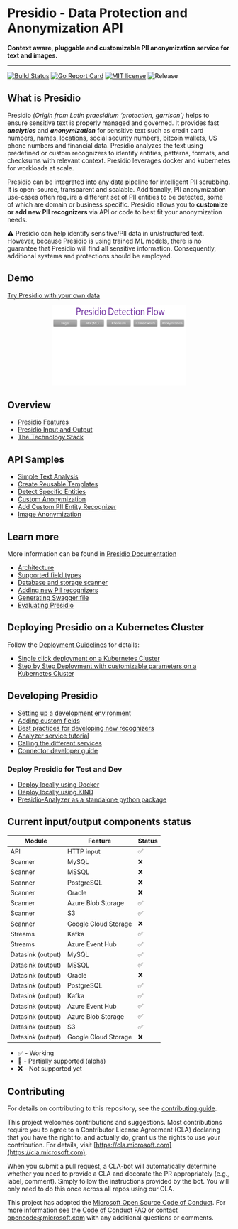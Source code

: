 # Presidio - Data Protection and Anonymization API

**Context aware, pluggable and customizable PII anonymization service for text and images.**

---

[![Build Status](https://dev.azure.com/csedevil/Presidio/_apis/build/status/Presidio-CI/Presidio-CI?branchName=master&jobName=BuildAndPushPresidioMaster)](https://dev.azure.com/csedevil/Presidio/_build/latest?definitionId=129&branchName=master)
[![Go Report Card](https://goreportcard.com/badge/github.com/Microsoft/presidio)](https://goreportcard.com/report/github.com/Microsoft/presidio)
[![MIT license](https://img.shields.io/badge/license-MIT-brightgreen.svg)](http://opensource.org/licenses/MIT)
![Release](https://img.shields.io/github/release/Microsoft/presidio.svg)

## What is Presidio

Presidio _(Origin from Latin praesidium ‘protection, garrison’)_ helps to ensure sensitive text is properly managed and governed. It provides fast **_analytics_** and **_anonymization_** for sensitive text such as credit card numbers, names, locations, social security numbers, bitcoin wallets, US phone numbers and financial data.
Presidio analyzes the text using predefined or custom recognizers to identify entities, patterns, formats, and checksums with relevant context. Presidio leverages docker and kubernetes for workloads at scale.

Presidio can be integrated into any data pipeline for intelligent PII scrubbing. It is open-source, transparent and scalable. Additionally, PII anonymization use-cases often require a different set of PII entities to be detected, some of which are domain or business specific. Presidio allows you to **customize or add new PII recognizers** via API or code to best fit your anonymization needs.

:warning: Presidio can help identify sensitive/PII data in un/structured text. However, because Presidio is using trained ML models, there is no guarantee that Presidio will find all sensitive information. Consequently, additional systems and protections should be employed.

## Demo

[Try Presidio with your own data](https://aka.ms/presidio-demo)

<p align="center">
  <kbd>  
  <img width="300" height="180" src="docs/assets/presidio_gif.gif">
  </kbd>
</p>

## Overview

- [Presidio Features](docs/overview.md#features)
- [Presidio Input and Output](docs/overview.md#input-and-output)
- [The Technology Stack](docs/overview.md#the-technology-stack)

## API Samples

- [Simple Text Analysis](docs/samples.md/#simple-text-analysis)
- [Create Reusable Templates](docs/samples.md/#create-reusable-templates)
- [Detect Specific Entities](docs/samples.md/#detect-specific-entities)
- [Custom Anonymization](docs/samples.md/#custom-anonymization)
- [Add Custom PII Entity Recognizer](docs/samples.md/#add-custom-pii-entity-recognizer)
- [Image Anonymization](docs/samples.md/#image-anonymization)

## Learn more

More information can be found in [Presidio Documentation](https://microsoft.github.io/presidio/)

- [Architecture](docs/design.md)
- [Supported field types](docs/field_types.md)
- [Database and storage scanner](docs/tutorial_scheduler.md)
- [Adding new PII recognizers](docs/custom_fields.md)
- [Generating Swagger file](presidio-api/cmd/presidio-api/docs/readme.md)
- [Evaluating Presidio](https://github.com/microsoft/presidio-research)

## Deploying Presidio on a Kubernetes Cluster

Follow the [Deployment Guidelines](docs/deploy.md) for details:

- [Single click deployment on a Kubernetes Cluster](docs/deploy.md#single-click-deployment)
- [Step by Step Deployment with customizable parameters on a Kubernetes Cluster](docs/deploy.md#step-by-step-deployment-with-customizable-parameters)

## Developing Presidio

- [Setting up a development environment](docs/development.md)
- [Adding custom fields](custom_fields.md)
- [Best practices for developing new recognizers](developing_recognizers.md)
- [Analyzer service tutorial](tutorial_analyzer.md)
- [Calling the different services](tutorial_service.md)
- [Connector developer guide](tutorial_connector.md)

### Deploy Presidio for Test and Dev

- [Deploy locally using Docker](docs/deploy.md#the-easy-way-with-docker)
- [Deploy locally using KIND](docs/deploy.md#deploy-locally-with-kind)
- [Presidio-Analyzer as a standalone python package](docs/deploy.md#install-presidio-analyzer-as-a-python-package)

## Current input/output components status

| Module            | Feature              | Status             |
| ----------------- | -------------------- | ------------------ |
| API               | HTTP input           | :white_check_mark: |
| Scanner           | MySQL                | :x:                |
| Scanner           | MSSQL                | :x:                |
| Scanner           | PostgreSQL           | :x:                |
| Scanner           | Oracle               | :x:                |
| Scanner           | Azure Blob Storage   | :white_check_mark: |
| Scanner           | S3                   | :white_check_mark: |
| Scanner           | Google Cloud Storage | :x:                |
| Streams           | Kafka                | :white_check_mark: |
| Streams           | Azure Event Hub      | :white_check_mark: |
| Datasink (output) | MySQL                | :white_check_mark: |
| Datasink (output) | MSSQL                | :white_check_mark: |
| Datasink (output) | Oracle               | :x:                |
| Datasink (output) | PostgreSQL           | :white_check_mark: |
| Datasink (output) | Kafka                | :white_check_mark: |
| Datasink (output) | Azure Event Hub      | :white_check_mark: |
| Datasink (output) | Azure Blob Storage   | :white_check_mark: |
| Datasink (output) | S3                   | :white_check_mark: |
| Datasink (output) | Google Cloud Storage | :x:                |

- :white_check_mark: - Working
- :large_orange_diamond: - Partially supported (alpha)
- :x: - Not supported yet

## Contributing

For details on contributing to this repository, see the [contributing guide](CONTRIBUTING.md).

This project welcomes contributions and suggestions. Most contributions require you to agree to a
Contributor License Agreement (CLA) declaring that you have the right to, and actually do, grant us
the rights to use your contribution. For details, visit [https://cla.microsoft.com](https://cla.microsoft.com).

When you submit a pull request, a CLA-bot will automatically determine whether you need to provide
a CLA and decorate the PR appropriately (e.g., label, comment). Simply follow the instructions
provided by the bot. You will only need to do this once across all repos using our CLA.

This project has adopted the [Microsoft Open Source Code of Conduct](https://opensource.microsoft.com/codeofconduct/).
For more information see the [Code of Conduct FAQ](https://opensource.microsoft.com/codeofconduct/faq/) or
contact [opencode@microsoft.com](mailto:opencode@microsoft.com) with any additional questions or comments.
